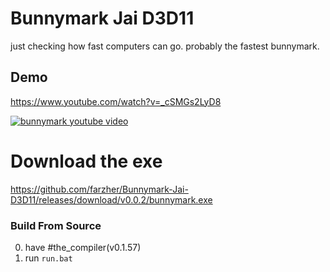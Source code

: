 # Bunnymark Jai D3D11
just checking how fast computers can go.
probably the fastest bunnymark.


## Demo
https://www.youtube.com/watch?v=_cSMGs2LyD8

[![bunnymark youtube video](https://i.imgur.com/QszPnXp.png)](https://www.youtube.com/watch?v=_cSMGs2LyD8)


# Download the exe
https://github.com/farzher/Bunnymark-Jai-D3D11/releases/download/v0.0.2/bunnymark.exe



### Build From Source
0. have #the_compiler(v0.1.57)
1. run `run.bat`
